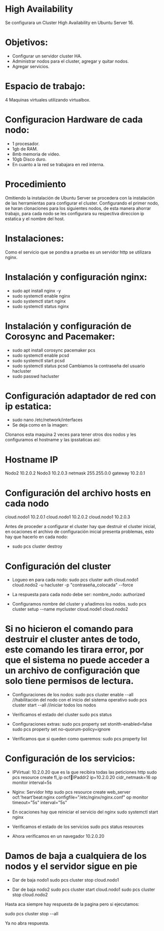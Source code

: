 # High Availability

Se configurara un Cluster High Availability en Ubuntu Server 16.


# Objetivos:

- Configurar un servidor cluster HA.
- Administrar nodos para el cluster, agregar y quitar nodos.
- Agregar servicios.


# Espacio de trabajo:

4 Maquinas virtuales utilizando virtualbox. 


# Configuracion Hardware de cada nodo:

- 1 procesador.
- 1gb de RAM.
- 8mb memoria de video.
- 10gb Disco duro.
- En cuanto a la red se trabajara en red interna.

# Procedimiento

Omitiendo la instalación de Ubuntu Server se procedera con la instalación de las herramientas para configurar el cluster.
Configurando el primer nodo, se haran clonaciones para los siguientes nodos, de esta manera ahorrar trabajo, para cada nodo
se les configurara su respectiva direccion ip estatica y el nombre del host.


# Instalaciones:

Como el servicio que se pondra a prueba es un servidor http se utilizara nginx.

# Instalación y configuración nginx:

- sudo apt install nginx -y
- sudo systemctl enable nginx
- sudo systemctl start nginx
- sudo systemctl status nginx

# Instalación y configuración de Corosync and Pacemaker:

- sudo apt install corosync pacemaker pcs
- sudo systemctl enable pcsd
- sudo systemctl start pcsd
- sudo systemctl status pcsd
Cambiamos la contraseña del usuario hacluster
- sudo passwd hacluster

# Configuración adaptador de red con ip estatica:
- sudo nano /etc/network/interfaces
- Se deja como en la imagen:

Clonanos esta maquina 2 veces para tener otros dos nodos y les configuramos el hostname y las ipsstaticas así:

# Hostname      IP
Nodo2           10.2.0.2
Nodo3           10.2.0.3
netmask         255.255.0.0
gateway         10.2.0.1

# Configuración del archivo hosts en cada nodo
cloud.nodo1     10.2.0.1
cloud.nodo1     10.2.0.2
cloud.nodo1     10.2.0.3

Antes de proceder a configurar el cluster hay que destruir el cluster inicial, en ocaciones el archivo de configuración inicial presenta problemas, esto hay que hacerlo en cada nodo:

- sudo pcs cluster destroy

# Configuración del cluster

- Logueo en para cada nodo:
sudo pcs cluster auth cloud.nodo1 cloud.nodo2 -u hacluster -p "contraseña_colocada" --force
- La respuesta para cada nodo debe ser:
nombre_nodo: authorized

- Configuramos nombre del cluster y añadimos los nodos.
sudo pcs cluster setup --name mycluster cloud.node1 cloud.nodo2
# Si no hicieron el comando para destruir el cluster antes de todo, este comando les tirara error, por que el sistema no puede acceder a un archivo de configuración que solo tiene permisos de lectura. 

- Configuraciones de los nodos:
sudo pcs cluster enable --all //habilitación del nodo con el inicio del sistema operativo
sudo pcs cluster start --all //iniciar todos los nodos

- Verificamos el estado del cluster
sudo pcs status

- Configuraciones extras:
sudo pcs property set stonith-enabled=false
sudo pcs property set no-quorum-policy=ignore

- Verificamos que si queden como queremos:
sudo pcs property list

# Configuración de los servicios:

- IPVirtual: 10.2.0.20 que es la que recibira todas las peticiones http
sudo pcs resource create fl_ip ocf:heartbeat:IPaddr2 ip=10.2.0.20 cidr_netmask=16 op monitor interval=5s

- Nginx: Servidor http
sudo pcs resource create web_server ocf:'heart'beat:nginx configfile="/etc/nginx/nginx.conf" op monitor timeout="5s" interval="5s"

- En ocaciones hay que reiniciar el servicio del nginx
sudo systemctl start nginx

- Verificamos el estado de los servicios
sudo pcs status resources

- Ahora verificamos en un navegador 10.2.0.20

# Damos de baja a cualquiera de los nodos y el servidor sigue en pie

- Dar de baja nodo1
sudo pcs cluster stop cloud.nodo1

- Dar de baja nodo2
sudo pcs cluster start cloud.nodo1
sudo pcs cluster stop cloud.nodo2

Hasta aca siempre hay respuesta de la pagina pero si ejecutamos:

sudo pcs cluster stop --all

Ya no abra respuesta.
